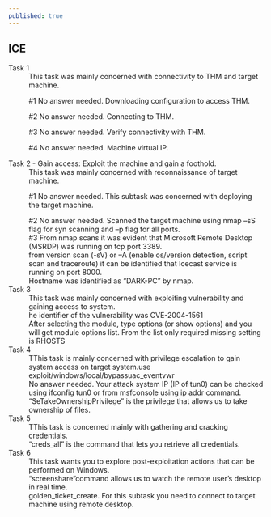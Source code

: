 ```yaml
---
published: true
---
```

## ICE


<dl>
  <dt>Task 1</dt>
  <dd>This task was mainly concerned with connectivity to THM and target machine.

#1 No answer needed. Downloading configuration to access THM.

#2 No answer needed. Connecting to THM.

#3 No answer needed. Verify connectivity with THM.

#4 No answer needed. Machine virtual IP.</dd>
   
  <dt>Task 2 - Gain access: Exploit the machine and gain a foothold.</dt>
  <dd>This task was mainly concerned with reconnaissance of target machine.

#1 No answer needed. This subtask was concerned with deploying the target machine.</dd>
  <dd> #2 No answer needed. Scanned the target machine using nmap –sS flag for syn scanning and –p flag for all ports. </dd>
  

  
  <dd> #3 From nmap scans it was evident that Microsoft Remote Desktop (MSRDP) was running on tcp port 3389.
 
  <dd>
from version scan (-sV) or –A (enable os/version detection, script scan and traceroute) it can be identified that Icecast service is running on port 8000.
</dd>
  <dd>Hostname was identified as “DARK-PC” by nmap.
 </dd>
 
  
   <dt>Task 3</dt>
  <dd> This task was mainly concerned with exploiting vulnerability and gaining access to system.


</dd>
 <dd>he identifier of the vulnerability was CVE-2004-1561</dd>
    <dd> After selecting the module, type options (or show options) and you will get module options list. From the list only required missing setting is RHOSTS
</dd>
   <dt>Task 4</dt>
  <dd> TThis task is mainly concerned with privilege escalation to gain system access on target system.use exploit/windows/local/bypassuac_eventvwr
    


</dd>

  <dd>
No answer needed. Your attack system IP (IP of tun0) can be checked using ifconfig tun0 or from msfconsole using ip addr command.
</dd>
  <dd>“SeTakeOwnershipPrivilege” is the privilege that allows us to take ownership of files.


 </dd>
  
  <dt>Task 5</dt>
  <dd> TThis task is concerned mainly with gathering and cracking credentials.
    


</dd>

  <dd>
“creds_all” is the command that lets you retrieve all credentials.
</dd>
  
   <dt>Task 6</dt>
  <dd> This task wants you to explore post-exploitation actions that can be performed on Windows.
    


</dd>

  <dd>
“screenshare”command allows us to watch the remote user’s desktop in real time.
</dd>
   <dd> golden_ticket_create. For this subtask you need to connect to target machine using remote desktop.
    


</dd>

</dl>

